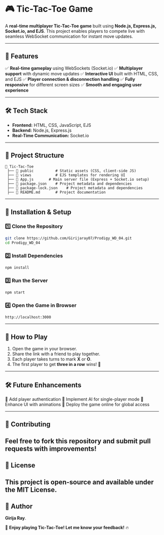 # 🎮 Tic-Tac-Toe Game

A **real-time multiplayer Tic-Tac-Toe game** built using **Node.js, Express.js, Socket.io, and EJS**. This project enables players to compete live with seamless WebSocket communication for instant move updates.

---

## 🚀 Features

✅ **Real-time gameplay** using WebSockets (Socket.io)
✅ **Multiplayer support** with dynamic move updates
✅ **Interactive UI** built with HTML, CSS, and EJS
✅ **Player connection & disconnection handling**
✅ **Fully responsive** for different screen sizes
✅ **Smooth and engaging user experience**

---

## 🛠️ Tech Stack

- **Frontend:** HTML, CSS, JavaScript, EJS
- **Backend:** Node.js, Express.js
- **Real-Time Communication:** Socket.io

---

## 📂 Project Structure

```
📁 Tic-Tac-Toe
 ├── 📁 public          # Static assets (CSS, client-side JS)
 ├── 📁 views           # EJS templates for rendering UI
 ├── 📄 App.js       # Main server file (Express + Socket.io setup)
 ├── 📄 package.json    # Project metadata and dependencies
 ├── 📄 package-lock.json    # Project metadata and dependencies
 ├── 📄 README.md       # Project documentation
```

---

## 🚀 Installation & Setup

### 1️⃣ Clone the Repository
```bash
git clone https://github.com/Girijaray07/Prodigy_WD_04.git
cd Prodigy_WD_04
```

### 2️⃣ Install Dependencies
```bash
npm install
```

### 3️⃣ Run the Server
```bash
npm start
```

### 4️⃣ Open the Game in Browser
```
http://localhost:3000
```

---

## 📌 How to Play
1. Open the game in your browser.
2. Share the link with a friend to play together.
3. Each player takes turns to mark **X** or **O**.
4. The first player to get **three in a row** wins! 🎉

---

## 🛠️ Future Enhancements
🚀 Add player authentication
🚀 Implement AI for single-player mode
🚀 Enhance UI with animations
🚀 Deploy the game online for global access

---

## 🙌 Contributing
Feel free to fork this repository and submit pull requests with improvements!
---

## 📜 License
This project is **open-source** and available under the **MIT License**.
---

## 📜 Author
**Girija Ray**.

🚀 **Enjoy playing Tic-Tac-Toe! Let me know your feedback!** 🔥